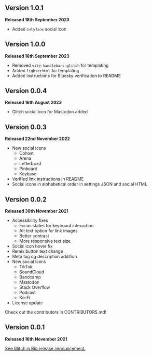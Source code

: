 ## Version 1.0.1

**Released 18th September 2023**

- Added `onlyfans` social icon

## Version 1.0.0

**Released 16th September 2023**

- Removed `vite-handlebars-glitch` for templating
- Added `lighterhtml` for templating
- Added instructions for Bluesky verification to README

## Version 0.0.4

**Released 16th August 2023**

- Glitch social icon for Mastodon added

## Version 0.0.3

**Released 22nd November 2022**

- New social icons
  - Cohost
  - Arena
  - Letterboxd
  - Pinboard
  - Keybase
- Verified link instructions in README
- Social icons in alphabetical order in settings JSON and social HTML

## Version 0.0.2

**Released 30th November 2021**

- Accessibility fixes
  - Focus states for keyboard interaction
  - Alt text option for link images
  - Better contrast
  - More responsive text size
- Social icon hover fix
- Remix button text change
- Meta tag og:description addition
- New social icons
  - TikTok
  - SoundCloud
  - Bandcamp
  - Mastodon
  - Stack Overflow
  - Podcast
  - Ko-Fi
- License update

Check out the contributors in CONTRIBUTORS.md!

## Version 0.0.1

**Released 16th November 2021**

[See Glitch in Bio release announcement.](https://blog.glitch.com/post/announcing-glitch-in-bio-the-easiest-way-to-share-your-links)

